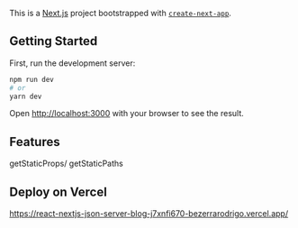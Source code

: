 This is a [Next.js](https://nextjs.org/) project bootstrapped with [`create-next-app`](https://github.com/vercel/next.js/tree/canary/packages/create-next-app).

## Getting Started

First, run the development server:

```bash
npm run dev
# or
yarn dev
```

Open [http://localhost:3000](http://localhost:3000) with your browser to see the result.

## Features
getStaticProps/
getStaticPaths


## Deploy on Vercel
https://react-nextjs-json-server-blog-j7xnfi670-bezerrarodrigo.vercel.app/
